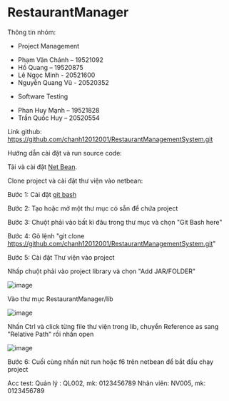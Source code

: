 # RestaurantManager

Thông tin nhóm:
* Project Management
- Phạm Văn Chánh – 19521092
- Hồ Quang – 19520875
- Lê Ngọc Minh - 20521600
- Nguyễn Quang Vũ - 20520352
* Software Testing
- Phan Huy Mạnh – 19521828
- Trần Quốc Huy – 20520554

Link github: https://github.com/chanh12012001/RestaurantManagementSystem.git

Hướng dẫn cài đặt và run source code:

Tải và cài đặt [Net Bean](https://www.thegioididong.com/game-app/huong-dan-cach-cai-dat-netbeans-ide-ban-mien-phi-chi-1315562).

Clone project và cài đặt thư viện vào netbean:

Bước 1: Cài đặt [git bash](https://kipalog.com/posts/Huong-dan-chi-tiet-tung-buoc-cai-dat-Git-cho-Windows)

Bước 2: Tạo hoặc mở một thư mục có sẵn để chứa project

Bước 3: Chuột phải vào bất kì đâu trong thư mục và chọn "Git Bash here"

Bước 4: Gõ lệnh "git clone https://github.com/chanh12012001/RestaurantManagementSystem.git"

Bước 5: Cài đặt Thư viện vào project

Nhấp chuột phải vào project library và chọn "Add JAR/FOLDER"

![image](https://user-images.githubusercontent.com/60221952/173495982-bdabbc86-09b4-4afd-8a99-4053f90597a6.png)

Vào thư mục RestaurantManager/lib

![image](https://user-images.githubusercontent.com/60221952/173496344-1d4f770a-84a0-4bb1-80eb-9dad01a7a345.png)

Nhấn Ctrl và click từng file thư viện trong lib, chuyển Reference as sang "Relative Path" rồi nhấn open 

![image](https://user-images.githubusercontent.com/60221952/173496694-73a7a473-41fd-4856-b8c7-3a0a15c77147.png)

Bước 6: Cuối cùng nhấn nút run hoặc f6 trên netbean để bắt đầu chạy project

Acc test: 
Quản lý : QL002, mk: 0123456789
Nhân viên: NV005, mk: 0123456789 
